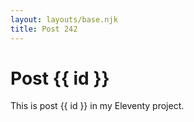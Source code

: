 ```yaml
---
layout: layouts/base.njk
title: Post 242
---
```


# Post {{ id }}

This is post {{ id }} in my Eleventy project.
